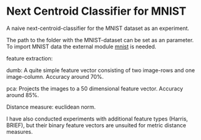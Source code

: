 # Next Centroid Classifier for MNIST

A naive next-centroid-classifier for the MNIST dataset as an experiment.

The path to the folder with the MNIST-dataset can be set as an parameter.
To import MNIST data the external module [mnist](https://pypi.python.org/pypi/python-mnist/) is needed.

feature extraction:

dumb:
A quite simple feature vector consisting of two image-rows and one image-column. Accuracy around 70%.

pca:
Projects the images to a 50 dimensional feature vector. Accuracy around 85%.

Distance measure: euclidean norm.

I have also conducted experiments with additional feature types (Harris, BRIEF), but their binary feature vectors are unsuited for metric distance measures.
